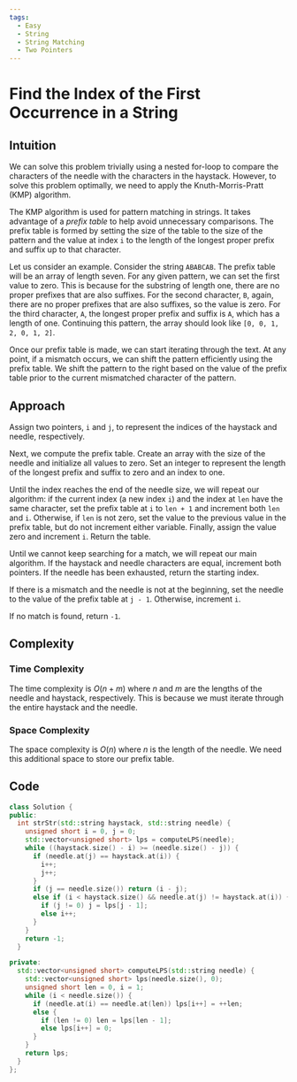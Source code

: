 ```yaml
---
tags:
  - Easy
  - String
  - String Matching
  - Two Pointers
---
```


# Find the Index of the First Occurrence in a String

## Intuition

We can solve this problem trivially using a nested for-loop to compare the characters of the needle with the characters in the haystack. However, to solve this problem optimally, we need to apply the Knuth-Morris-Pratt (KMP) algorithm.

The KMP algorithm is used for pattern matching in strings. It takes advantage of a _prefix table_ to help avoid unnecessary comparisons. The prefix table is formed by setting the size of the table to the size of the pattern and the value at index `i` to the length of the longest proper prefix and suffix up to that character.

Let us consider an example. Consider the string `ABABCAB`. The prefix table will be an array of length seven. For any given pattern, we can set the first value to zero. This is because for the substring of length one, there are no proper prefixes that are also suffixes. For the second character, `B`, again, there are no proper prefixes that are also suffixes, so the value is zero. For the third character, `A`, the longest proper prefix and suffix is `A`, which has a length of one. Continuing this pattern, the array should look like `[0, 0, 1, 2, 0, 1, 2]`.

Once our prefix table is made, we can start iterating through the text. At any point, if a mismatch occurs, we can shift the pattern efficiently using the prefix table. We shift the pattern to the right based on the value of the prefix table prior to the current mismatched character of the pattern.

## Approach

Assign two pointers, `i` and `j`, to represent the indices of the haystack and needle, respectively.

Next, we compute the prefix table. Create an array with the size of the needle and initialize all values to zero. Set an integer to represent the length of the longest prefix and suffix to zero and an index to one.

Until the index reaches the end of the needle size, we will repeat our algorithm: if the current index (a new index `i`) and the index at `len` have the same character, set the prefix table at `i` to `len + 1` and increment both `len` and `i`. Otherwise, if `len` is not zero, set the value to the previous value in the prefix table, but do not increment either variable. Finally, assign the value zero and increment `i`. Return the table.

Until we cannot keep searching for a match, we will repeat our main algorithm. If the haystack and needle characters are equal, increment both pointers. If the needle has been exhausted, return the starting index.

If there is a mismatch and the needle is not at the beginning, set the needle to the value of the prefix table at `j - 1`. Otherwise, increment `i`.

If no match is found, return `-1`.

## Complexity

### Time Complexity

The time complexity is $O(n + m)$ where $n$ and $m$ are the lengths of the needle and haystack, respectively. This is because we must iterate through the entire haystack and the needle.

### Space Complexity

The space complexity is $O(n)$ where $n$ is the length of the needle. We need this additional space to store our prefix table.

## Code

```cpp
class Solution {
public:
  int strStr(std::string haystack, std::string needle) {
    unsigned short i = 0, j = 0;
    std::vector<unsigned short> lps = computeLPS(needle);
    while ((haystack.size() - i) >= (needle.size() - j)) {
      if (needle.at(j) == haystack.at(i)) {
        i++;
        j++;
      }
      if (j == needle.size()) return (i - j);
      else if (i < haystack.size() && needle.at(j) != haystack.at(i)) {
        if (j != 0) j = lps[j - 1];
        else i++;
      }
    }
    return -1;
  }

private:
  std::vector<unsigned short> computeLPS(std::string needle) {
    std::vector<unsigned short> lps(needle.size(), 0);
    unsigned short len = 0, i = 1;
    while (i < needle.size()) {
      if (needle.at(i) == needle.at(len)) lps[i++] = ++len;
      else {
        if (len != 0) len = lps[len - 1];
        else lps[i++] = 0;
      }
    }
    return lps;
  }
};
```